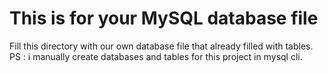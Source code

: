 # This is for your MySQL database file
Fill this directory with our own database file that already filled with tables.<br>
PS : i manually create databases and tables for this project in mysql cli.
